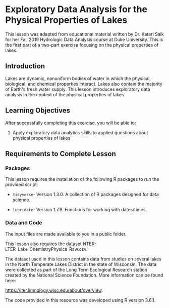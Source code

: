 # Exploratory Data Analysis for the Physical Properties of Lakes

This lesson was adapted from educational material written by Dr. Kateri Salk for her Fall 2019 Hydrologic Data Analysis course at Duke University. This is the first part of a two-part exercise focusing on the physical properties of lakes. 

## Introduction

Lakes are dynamic, nonuniform bodies of water in which the physical, biological, and chemical properties interact. Lakes also contain the majority of Earth's fresh water supply. This lesson introduces exploratory data analysis in the context of the physical properties of lakes. 

## Learning Objectives

After successfully completing this exercise, you will be able to:

1. Apply exploratory data analytics skills to applied questions about physical properties of lakes

## Requirements to Complete Lesson 

### Packages

This lesson requires the installation of the following R packages to run the provided script:

- `tidyverse`- Version 1.3.0. A collection of R packages designed for data science.

- `lubridate`- Version 1.7.9. Functions for working with dates/times.

### Data and Code

The input files are made available to you in a public folder. 

This lesson also requires the dataset NTER-LTER_Lake_ChemistryPhysics_Raw.csv. 

The dataset used in this lesson contains data from studies on several lakes in the North Temperate Lakes District in the state of Wisconsin. The data were collected as part of the Long Term Ecological Research station created by the National Science Foundation.  More information can be found here: 

https://lter.limnology.wisc.edu/about/overview. 

The code provided in this resource was developed using R version 3.6.1. 

